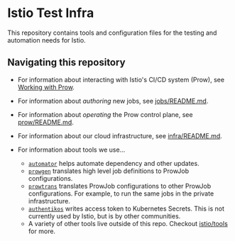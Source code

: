# Istio Test Infra

This repository contains tools and configuration files for the testing and automation needs for Istio.

## Navigating this repository

* For information about interacting with Istio's CI/CD system (Prow), see [Working with Prow](https://github.com/istio/istio/wiki/Working-with-Prow).

* For information about _authoring_ new jobs, see [jobs/README.md](prow/config/jobs/README.md).

* For information about _operating_ the Prow control plane, see [prow/README.md](prow/README.md).

* For information about our cloud infrastructure, see [infra/README.md](infra/README.md).

* For information about tools we use...
  * [`automator`](tools/automator/README.md) helps automate dependency and other updates.
  * [`prowgen`](tools/prowgen/README.md) translates high level job definitions to ProwJob configurations.
  * [`prowtrans`](tools/prowtrans/README.md) translates ProwJob configurations to other ProwJob configurations. For example, to run the same jobs in the private infrastructure.
  * [`authentikos`](authentikos/README.md) writes access token to Kubernetes Secrets. This is not currently used by Istio, but is by other communities.
  * A variety of other tools live outside of this repo. Checkout [istio/tools](https://github.com/istio/tools) for more.
